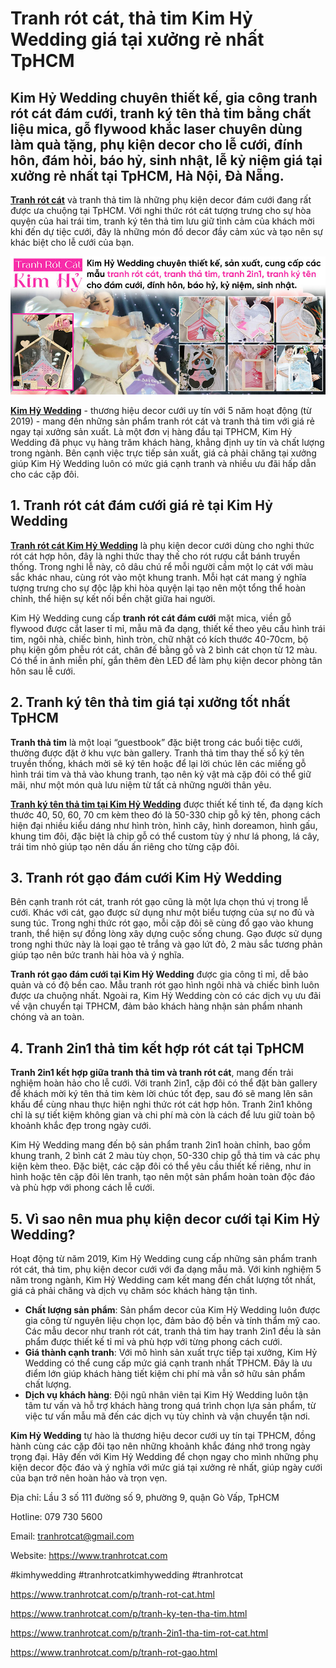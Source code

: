# Tranh rót cát, thả tim Kim Hỷ Wedding giá tại xưởng rẻ nhất TpHCM

## Kim Hỷ Wedding chuyên thiết kế, gia công tranh rót cát đám cưới, tranh ký tên thả tim bằng chất liệu mica, gỗ flywood khắc laser chuyên dùng làm quà tặng, phụ kiện decor cho lễ cưới, đính hôn, đám hỏi, báo hỷ, sinh nhật, lễ kỷ niệm giá tại xưởng rẻ nhất tại TpHCM, Hà Nội, Đà Nẵng.

[**Tranh rót cát**](https://www.tranhrotcat.com/)  và tranh thả tim là những phụ kiện decor đám cưới đang rất được ưa chuộng tại TpHCM. Với nghi thức rót cát tượng trưng cho sự hòa quyện của hai trái tim, tranh ký tên thả tim lưu giữ tình cảm của khách mời khi đến dự tiệc cưới, đây là những món đồ decor đầy cảm xúc và tạo nên sự khác biệt cho lễ cưới của bạn.

![banner-tranh-rot-cat](https://github.com/tranhrotcat/tranh-rot-cat/blob/main/banner-tranh-rot-cat.jpg)

[**Kim Hỷ Wedding**](https://github.com/tranhrotcat/tranh-rot-cat) - thương hiệu decor cưới uy tín với 5 năm hoạt động (từ 2019) - mang đến những sản phẩm tranh rót cát và tranh thả tim với giá rẻ ngay tại xưởng sản xuất. Là một đơn vị hàng đầu tại TPHCM, Kim Hỷ Wedding đã phục vụ hàng trăm khách hàng, khẳng định uy tín và chất lượng trong ngành. Bên cạnh việc trực tiếp sản xuất, giá cả phải chăng tại xưởng giúp Kim Hỷ Wedding luôn có mức giá cạnh tranh và nhiều ưu đãi hấp dẫn cho các cặp đôi.

## 1. Tranh rót cát đám cưới giá rẻ tại Kim Hỷ Wedding

[**Tranh rót cát Kim Hỷ Wedding**](https://github.com/tranhrotcat/tranh-rot-cat) là phụ kiện decor cưới dùng cho nghi thức rót cát hợp hôn, đây là nghi thức thay thế cho rót rượu cắt bánh truyền thống. Trong nghi lễ này, cô dâu chú rể mỗi người cầm một lọ cát với màu sắc khác nhau, cùng rót vào một khung tranh. Mỗi hạt cát mang ý nghĩa tượng trưng cho sự độc lập khi hòa quyện lại tạo nên một tổng thể hoàn chỉnh, thể hiện sự kết nối bền chặt giữa hai người.

Kim Hỷ Wedding cung cấp **tranh rót cát đám cưới** mặt mica, viền gỗ flywood được cắt laser tỉ mỉ, mẫu mã đa dạng, thiết kế theo yêu cầu hình trái tim, ngôi nhà, chiếc bình, hình tròn, chữ nhật có kích thước 40-70cm, bộ phụ kiện gồm phễu rót cát, chân đế bằng gỗ và 2 bình cát chọn từ 12 màu. Có thể in ảnh miễn phí, gắn thêm đèn LED để làm phụ kiện decor phòng tân hôn sau lễ cưới.

## 2. Tranh ký tên thả tim giá tại xưởng tốt nhất TpHCM

**Tranh thả tim** là một loại “guestbook” đặc biệt trong các buổi tiệc cưới, thường được đặt ở khu vực bàn gallery. Tranh thả tim thay thế sổ ký tên truyền thống, khách mời sẽ ký tên hoặc để lại lời chúc lên các miếng gỗ hình trái tim và thả vào khung tranh, tạo nên kỷ vật mà cặp đôi có thể giữ mãi, như một món quà lưu niệm từ tất cả những người thân yêu.

[**Tranh ký tên thả tim tại Kim Hỷ Wedding**](https://github.com/tranhrotcat/tranh-rot-cat) được thiết kế tinh tế, đa dạng kích thước 40, 50, 60, 70 cm kèm theo đó là 50-330 chip gỗ ký tên, phong cách hiện đại nhiều kiểu dáng như hình tròn, hình cây, hình doreamon, hình gấu, khung tim đôi, đặc biệt là chip gỗ có thể custom tùy ý như lá phong, lá cây, trái tim nhỏ giúp tạo nên dấu ấn riêng cho từng cặp đôi.

## 3. Tranh rót gạo đám cưới Kim Hỷ Wedding

Bên cạnh tranh rót cát, tranh rót gạo cũng là một lựa chọn thú vị trong lễ cưới. Khác với cát, gạo được sử dụng như một biểu tượng của sự no đủ và sung túc. Trong nghi thức rót gạo, mỗi cặp đôi sẽ cùng đổ gạo vào khung tranh, thể hiện sự đồng lòng xây dựng cuộc sống chung. Gạo được sử dụng trong nghi thức này là loại gạo tẻ trắng và gạo lứt đỏ, 2 màu sắc tương phản giúp tạo nên bức tranh hài hòa và ý nghĩa.

**Tranh rót gạo đám cưới tại Kim Hỷ Wedding** được gia công tỉ mỉ, dễ bảo quản và có độ bền cao. Mẫu tranh rót gạo hình ngôi nhà và chiếc bình luôn được ưa chuộng nhất. Ngoài ra, Kim Hỷ Wedding còn có các dịch vụ ưu đãi về vận chuyển tại TPHCM, đảm bảo khách hàng nhận sản phẩm nhanh chóng và an toàn.

## 4. Tranh 2in1 thả tim kết hợp rót cát tại TpHCM

**Tranh 2in1 kết hợp giữa tranh thả tim và tranh rót cát**, mang đến trải nghiệm hoàn hảo cho lễ cưới. Với tranh 2in1, cặp đôi có thể đặt bàn gallery để khách mời ký tên thả tim kèm lời chúc tốt đẹp, sau đó sẽ mang lên sân khấu để cùng nhau thực hiện nghi thức rót cát hợp hôn. Tranh 2in1 không chỉ là sự tiết kiệm không gian và chi phí mà còn là cách để lưu giữ toàn bộ khoảnh khắc đẹp trong ngày cưới.

Kim Hỷ Wedding mang đến bộ sản phẩm tranh 2in1 hoàn chỉnh, bao gồm khung tranh, 2 bình cát 2 màu tùy chọn, 50-330 chip gỗ thả tim và các phụ kiện kèm theo. Đặc biệt, các cặp đôi có thể yêu cầu thiết kế riêng, như in hình hoặc tên cặp đôi lên tranh, tạo nên một sản phẩm hoàn toàn độc đáo và phù hợp với phong cách lễ cưới.

## 5. Vì sao nên mua phụ kiện decor cưới tại Kim Hỷ Wedding?

Hoạt động từ năm 2019, Kim Hỷ Wedding cung cấp những sản phẩm tranh rót cát, thả tim, phụ kiện decor cưới với đa dạng mẫu mã. Với kinh nghiệm 5 năm trong ngành, Kim Hỷ Wedding cam kết mang đến chất lượng tốt nhất, giá cả phải chăng và dịch vụ chăm sóc khách hàng tận tình.

- **Chất lượng sản phẩm**: Sản phẩm decor của Kim Hỷ Wedding luôn được gia công từ nguyên liệu chọn lọc, đảm bảo độ bền và tính thẩm mỹ cao. Các mẫu decor như tranh rót cát, tranh thả tim hay tranh 2in1 đều là sản phẩm được thiết kế tỉ mỉ và phù hợp với từng phong cách cưới.
- **Giá thành cạnh tranh**: Với mô hình sản xuất trực tiếp tại xưởng, Kim Hỷ Wedding có thể cung cấp mức giá cạnh tranh nhất TPHCM. Đây là ưu điểm lớn giúp khách hàng tiết kiệm chi phí mà vẫn sở hữu sản phẩm chất lượng.
- **Dịch vụ khách hàng**: Đội ngũ nhân viên tại Kim Hỷ Wedding luôn tận tâm tư vấn và hỗ trợ khách hàng trong quá trình chọn lựa sản phẩm, từ việc tư vấn mẫu mã đến các dịch vụ tùy chỉnh và vận chuyển tận nơi.

**Kim Hỷ Wedding** tự hào là thương hiệu decor cưới uy tín tại TPHCM, đồng hành cùng các cặp đôi tạo nên những khoảnh khắc đáng nhớ trong ngày trọng đại. Hãy đến với Kim Hỷ Wedding để chọn ngay cho mình những phụ kiện decor độc đáo và ý nghĩa với mức giá tại xưởng rẻ nhất, giúp ngày cưới của bạn trở nên hoàn hảo và trọn vẹn.

Địa chỉ: Lầu 3 số 111 đường số 9, phường 9, quận Gò Vấp, TpHCM

Hotline: 079 730 5600

Email: tranhrotcat@gmail.com

Website: https://www.tranhrotcat.com

#kimhywedding #tranhrotcatkimhywedding #tranhrotcat

https://www.tranhrotcat.com/p/tranh-rot-cat.html

https://www.tranhrotcat.com/p/tranh-ky-ten-tha-tim.html

https://www.tranhrotcat.com/p/tranh-2in1-tha-tim-rot-cat.html

https://www.tranhrotcat.com/p/tranh-rot-gao.html
